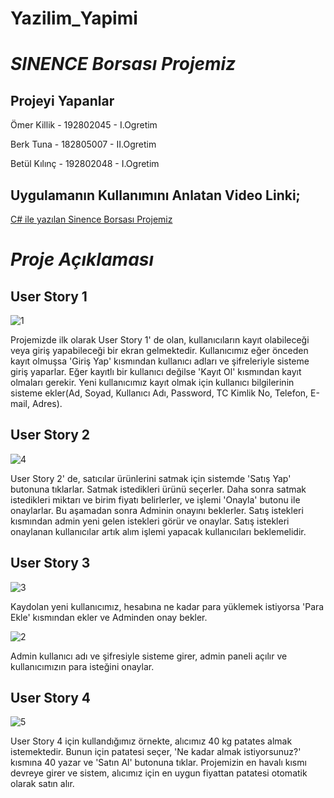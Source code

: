 # Yazilim_Yapimi
# *SINENCE Borsası Projemiz*

## Projeyi Yapanlar
Ömer Killik - 192802045 - I.Ogretim

Berk Tuna - 182805007 - II.Ogretim

Betül Kılınç - 192802048 - I.Ogretim

## Uygulamanın Kullanımını Anlatan Video Linki;
[C# ile yazılan Sinence Borsası Projemiz](https://www.youtube.com/watch?v=OelW3Pob4Rc)
# *Proje Açıklaması*

## User Story 1

![1](https://user-images.githubusercontent.com/84200869/118417783-53bf0080-b6be-11eb-9d72-23d48653f248.png)

Projemizde ilk olarak User Story 1' de olan, kullanıcıların kayıt olabileceği veya giriş yapabileceği bir ekran gelmektedir. Kullanıcımız eğer önceden kayıt olmuşsa 'Giriş Yap' kısmından kullanıcı adları ve şifreleriyle sisteme giriş yaparlar. Eğer kayıtlı bir kullanıcı değilse 'Kayıt Ol' kısmından kayıt olmaları gerekir. Yeni kullanıcımız kayıt olmak için kullanıcı bilgilerinin sisteme ekler(Ad, Soyad, Kullanıcı Adı, Password, TC Kimlik No, Telefon, E-mail, Adres).

## User Story 2

![4](https://user-images.githubusercontent.com/84200869/118418221-35f29b00-b6c0-11eb-848b-e8c02ff8bf31.png)

User Story 2' de, satıcılar ürünlerini satmak için sistemde 'Satış Yap' butonuna tıklarlar. Satmak istedikleri ürünü seçerler. Daha sonra satmak istedikleri miktarı ve birim fiyatı belirlerler, ve işlemi 'Onayla' butonu ile onaylarlar. Bu aşamadan sonra Adminin onayını beklerler. Satış istekleri kısmından admin yeni gelen istekleri görür ve onaylar. Satış istekleri onaylanan kullanıcılar artık alım işlemi yapacak kullanıcıları beklemelidir.

## User Story 3

![3](https://user-images.githubusercontent.com/84200869/118418286-836f0800-b6c0-11eb-9e28-505558132e60.png)

Kaydolan yeni kullanıcımız, hesabına ne kadar para yüklemek istiyorsa 'Para Ekle' kısmından ekler ve Adminden onay bekler.

![2](https://user-images.githubusercontent.com/84200869/118418380-e6609f00-b6c0-11eb-820f-9e5c8b6f60a8.png)

Admin kullanıcı adı ve şifresiyle sisteme girer, admin paneli açılır ve kullanıcımızın para isteğini onaylar.

## User Story 4

![5](https://user-images.githubusercontent.com/84200869/118418991-612ab980-b6c3-11eb-88e4-679f35f6487b.png)

User Story 4 için kullandığımız örnekte, alıcımız 40 kg patates almak istemektedir. Bunun için patatesi seçer, 'Ne kadar almak istiyorsunuz?' kısmına 40 yazar ve 'Satın Al' butonuna tıklar. Projemizin en havalı kısmı devreye girer ve sistem, alıcımız için en uygun fiyattan patatesi otomatik olarak satın alır.

